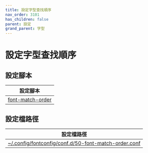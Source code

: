 ```yaml
---
title: 設定字型查找順序
nav_order: 3101
has_children: false
parent: 設定
grand_parent: 字型
---
```



# 設定字型查找順序


## 設定腳本

| 設定腳本 |
| --- |
| [font-match-order](https://github.com/samwhelp/fedora-budgie-adjustment/tree/main/prototype/main/font-config/font-match-order) |


## 設定檔路徑

| 設定檔路徑 |
| --- |
| [~/.config/fontconfig/conf.d/50-font-match-order.conf](https://github.com/samwhelp/fedora-budgie-adjustment/blob/main/prototype/main/font-config/font-match-order/asset/overlay/etc/skel/.config/fontconfig/conf.d/50-font-match-order.conf) |
